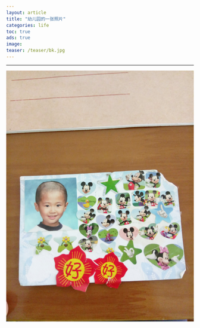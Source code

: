```yaml
---
layout: article
title: "幼儿园的一张照片"
categories: life
toc: true
ads: true
image:
teaser: /teaser/bk.jpg
---
```


---



![df](https://github.com/storage201608/storage/blob/master/chentianqi2016/_posts/life/2016-09-05-20160905104031life.md/IMG_20160905_103629.jpg?raw=true)

